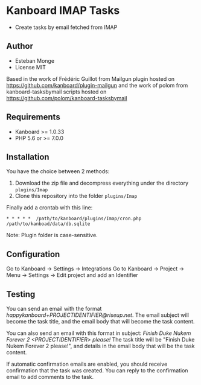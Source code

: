 Kanboard IMAP Tasks
=====================


- Create tasks by email fetched from IMAP

Author
------

- Esteban Monge
- License MIT

Based in the work of Frédéric Guillot from Mailgun plugin hosted on https://github.com/kanboard/plugin-mailgun
and the work of polom from kanboard-tasksbymail scripts hosted on https://github.com/polom/kanboard-tasksbymail

Requirements
------------

- Kanboard >= 1.0.33
- PHP 5.6 or >= 7.0.0

Installation
------------

You have the choice between 2 methods:

1. Download the zip file and decompress everything under the directory `plugins/Imap`
2. Clone this repository into the folder `plugins/Imap`

Finally add a crontab with this line:

	* * * * *  /path/to/kanboard/plugins/Imap/cron.php /path/to/kanboad/data/db.sqlite

Note: Plugin folder is case-sensitive.

Configuration
-------------

Go to Kanboard -> Settings -> Integrations
Go to Kanboard -> Project -> Menu -> Settings -> Edit project and add an Identifier

Testing
-------

You can send an email with the format _happykanboard+PROJECTIDENTIFIER@riseup.net_. The email subject will become the task title, and the email body that will become the task content.

You can also send an email with this format in subject: _Finish Duke Nukem Forever 2 \<PROJECTIDENTIFIER\> please!_ The task title will be "Finish Duke Nukem Forever 2 please!", and details in the email body that will be the task content.

If automatic confirmation emails are enabled, you should receive confirmation that the task was created. You can reply to the confirmation email to add comments to the task.
